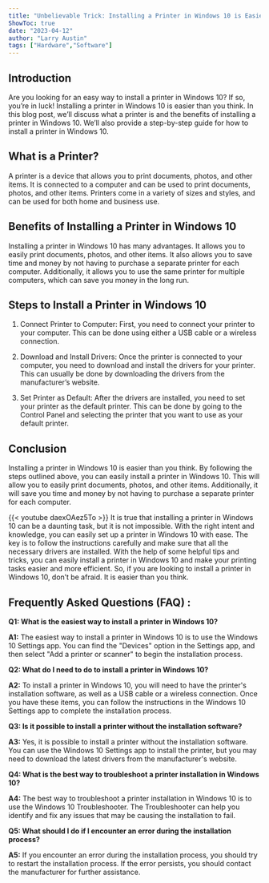 ```yaml
---
title: "Unbelievable Trick: Installing a Printer in Windows 10 is Easier Than You Think!"
ShowToc: true 
date: "2023-04-12"
author: "Larry Austin" 
tags: ["Hardware","Software"]
---
```

## Introduction

Are you looking for an easy way to install a printer in Windows 10? If so, you’re in luck! Installing a printer in Windows 10 is easier than you think. In this blog post, we’ll discuss what a printer is and the benefits of installing a printer in Windows 10. We’ll also provide a step-by-step guide for how to install a printer in Windows 10. 

## What is a Printer?

A printer is a device that allows you to print documents, photos, and other items. It is connected to a computer and can be used to print documents, photos, and other items. Printers come in a variety of sizes and styles, and can be used for both home and business use. 

## Benefits of Installing a Printer in Windows 10

Installing a printer in Windows 10 has many advantages. It allows you to easily print documents, photos, and other items. It also allows you to save time and money by not having to purchase a separate printer for each computer. Additionally, it allows you to use the same printer for multiple computers, which can save you money in the long run. 

## Steps to Install a Printer in Windows 10

1. Connect Printer to Computer: First, you need to connect your printer to your computer. This can be done using either a USB cable or a wireless connection. 

2. Download and Install Drivers: Once the printer is connected to your computer, you need to download and install the drivers for your printer. This can usually be done by downloading the drivers from the manufacturer’s website. 

3. Set Printer as Default: After the drivers are installed, you need to set your printer as the default printer. This can be done by going to the Control Panel and selecting the printer that you want to use as your default printer. 

## Conclusion

Installing a printer in Windows 10 is easier than you think. By following the steps outlined above, you can easily install a printer in Windows 10. This will allow you to easily print documents, photos, and other items. Additionally, it will save you time and money by not having to purchase a separate printer for each computer.

{{< youtube daexOAez5To >}} 
It is true that installing a printer in Windows 10 can be a daunting task, but it is not impossible. With the right intent and knowledge, you can easily set up a printer in Windows 10 with ease. The key is to follow the instructions carefully and make sure that all the necessary drivers are installed. With the help of some helpful tips and tricks, you can easily install a printer in Windows 10 and make your printing tasks easier and more efficient. So, if you are looking to install a printer in Windows 10, don’t be afraid. It is easier than you think.

## Frequently Asked Questions (FAQ) :
**Q1: What is the easiest way to install a printer in Windows 10?**

**A1:** The easiest way to install a printer in Windows 10 is to use the Windows 10 Settings app. You can find the "Devices" option in the Settings app, and then select "Add a printer or scanner" to begin the installation process.

**Q2: What do I need to do to install a printer in Windows 10?**

**A2:** To install a printer in Windows 10, you will need to have the printer's installation software, as well as a USB cable or a wireless connection. Once you have these items, you can follow the instructions in the Windows 10 Settings app to complete the installation process.

**Q3: Is it possible to install a printer without the installation software?**

**A3:** Yes, it is possible to install a printer without the installation software. You can use the Windows 10 Settings app to install the printer, but you may need to download the latest drivers from the manufacturer's website.

**Q4: What is the best way to troubleshoot a printer installation in Windows 10?**

**A4:** The best way to troubleshoot a printer installation in Windows 10 is to use the Windows 10 Troubleshooter. The Troubleshooter can help you identify and fix any issues that may be causing the installation to fail.

**Q5: What should I do if I encounter an error during the installation process?**

**A5:** If you encounter an error during the installation process, you should try to restart the installation process. If the error persists, you should contact the manufacturer for further assistance.





